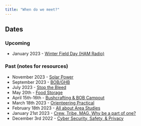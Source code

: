 ```yaml
---
title: "When do we meet?"
---
```


## Dates

### Upcoming
- January 2023 - [Winter Field Day (HAM Radio)](meetups/wfd_2024.md)

### Past (notes for resources)
- November 2023 - [Solar Power](meetups/solar_power.md)
- September 2023 - [BOB/GHB](meetups/bob_2023.md)
- July 2023 - [Stop the Bleed](meetups/first_aid_bleed.md)
- May 20th - [Food Storage](meetups/food_storage.md)
- April 15th-16th - [Bushcrafting & BOB Campout](meetups/bob_camp-2023)
- March 18th 2023 - [Orienteering Practical](meetups/orienteering_vulcan)
- February 18th 2023 - [All about Area Studies](meetups/area_study.md)
- January 21st 2023 - [Crew, Tribe, MAG. Why be a part of one?](meetups/why_groups.md)
- December 3rd 2022 - [Cyber Security, Safety, & Privacy](meetups/cyber_security.md)